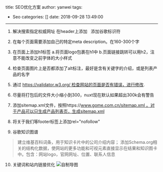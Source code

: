 title: SEO优化方案
author: yanwei
tags:
  - Seo
categories: []
date: 2018-09-28 13:49:00
---
1. 解决搜索指定权威网址 在header上添加 <link rel="canonical" href="https://www.fengjr.com/us" /> <link rel="alternate" media="only screen and (max-width: 640px)" href="https://m.fengjr.com/us">
	添加谷歌标识符
	<meta name="google-site-verification" content="aanSktS6wd50kRhfa2R6dcuYknMf_f1OiWKRPHJvDzk" />
2. 在每个页面需要添加自己的特定meta description。在160-300个字 

3. 在页面上添加h1标签 a.将页面logo包裹在h1中 b.页面链接跳转可以用h2，注意不能改变之前字体的大小样式
4. 检查页面图片上是否都添加了alt标注，最好是含有关键字的介绍，或是列表产品的名字
5. 通过 https://validator.w3.org/ 检查网站的页面是否有错误，进行修改.
6. 尽量将打包后的文件大小缩小到300，nuxt现在默认如果超出300k会有警告 
7. 添加sitemap.xml文件，按照https://www.gome.com.cn/sitemap.xml 。对于产品可以只生成产品列表页，生成sitemap.xml
8. 将关于我们等footer标签上添加rel="nofollow"
9. 谷歌知识图谱
>建立维基百科词条，用于知识卡片中的公司介绍内容；
添加Schema.org相关的结构化数据，使网站的更多功能和可视元素直接显示在结果和知识图卡中。包含：网站logo，官网网址、位置、联系人信息

10. 关键词和站内链接优化
![自制导图](https://upload-images.jianshu.io/upload_images/4216495-0d46014331a186c7.png?imageMogr2/auto-orient/strip%7CimageView2/2/w/1240)
